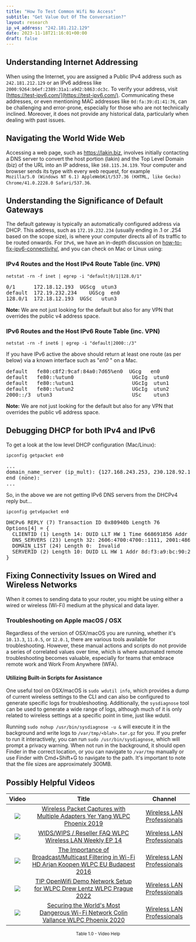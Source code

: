 ```yaml
---
title: "How To Test Common Wifi No Access"
subtitle: "Get Value Out Of The Conversation?"
layout: research
ip_v4_address: "242.181.212.129"
date: 2023-11-18T21:16:01+00:00
draft: false
---
```


## Understanding Internet Addressing

When using the Internet, you are assigned a Public IPv4 address such as ```242.181.212.129``` or an IPv6 address like ```2000:9264:b6ef:2389:31a1:a9d2:b863:dc3c```. To verify your address, visit [https://test-ipv6.com/](https://test-ipv6.com/). Communicating these addresses, or even mentioning MAC addresses like ```0d:fa:39:d1:41:76```, can be challenging and error-prone, especially for those who are not technically inclined. Moreover, it does not provide any historical data, particularly when dealing with past issues.
## Navigating the World Wide Web

Accessing a web page, such as https://lakin.biz, involves initially contacting a DNS server to convert the host portion (lakin) and the Top Level Domain (biz) of the URL into an IP address, like ```168.115.34.139```. Your computer and browser sends its type with every web request, for example <br>```Mozilla/5.0 (Windows NT 6.1) AppleWebKit/537.36 (KHTML, like Gecko) Chrome/41.0.2228.0 Safari/537.36```.
## Understanding the Significance of Default Gateways

The default gateway is typically an automatically configured address via DHCP. This address, such as ```172.19.232.234``` (usually ending in .1 or .254 based on the scope size), is where your computer directs all of its traffic to be routed onwards. For ```IPv6```, we have an in-depth discussion on [how-to-fix-ipv6-connectivity/](/blog/how-to-fix-ipv6-connectivity/), and you can check on Mac or Linux using: <br>
### IPv4 Routes and the Host IPv4 Route Table (inc. VPN)
```netstat -rn -f inet | egrep -i "default|0/1|128.0/1"```

<pre>
0/1      172.18.12.193  UGScg  utun3
default  172.19.232.234    UGScg  en0
128.0/1  172.18.12.193  UGSc   utun3</pre>

**Note:** We are not just looking for the default but also for any VPN that overrides the public v4 address space.

### IPv6 Routes and the Host IPv6 Route Table (inc. VPN)
```netstat -rn -f inet6 | egrep -i "default|2000::/3"```

If you have IPv6 active the above should return at least one route (as per below) via a known interface such as "_en0_ " on a Mac. 

<pre>
default   fe80:c8f2:9caf:84a0:7d65%en0  UGcg   en0
default   fe80::%utun0                   UGcIg  utun0
default   fe80::%utun1                   UGcIg  utun1
default   fe80::%utun2                   UGcIg  utun2
2000::/3  utun3                          USc    utun3</pre>

**Note:** We are not just looking for the default but also for any VPN that overrides the public v6 address space.
<br>

## Debugging DHCP for both IPv4 and IPv6

To get a look at the low level DHCP configuration (Mac/Linux): 

```ipconfig getpacket en0```

<pre>
...
domain_name_server (ip_mult): {127.168.243.253, 230.128.92.167}
end (none):
...</pre>

So, in the above we are not getting IPv6 DNS servers from the DHCPv4 reply but...

```ipconfig getv6packet en0```

<pre>
DHCPv6 REPLY (7) Transaction ID 0x80940b Length 76
Options[4] = {
  CLIENTID (1) Length 14: DUID LLT HW 1 Time 668691856 Addr 0d:fa:39:d1:41:76
  DNS_SERVERS (23) Length 32: 2606:4700:4700::1111, 2001:4860:4860::8844
  DOMAIN_LIST (24) Length 0:  Invalid
  SERVERID (2) Length 10: DUID LL HW 1 Addr 8d:f3:a9:bc:90:2d
}</pre>




## Fixing Connectivity Issues on Wired and Wireless Networks
When it comes to sending data to your router, you might be using either a wired or wireless (Wi-Fi) medium at the physical and data layer.
### Troubleshooting on Apple macOS / OSX
Regardless of the version of OSX/macOS you are running, whether it's `10.13.3`, `11.0.5`, or `12.0.1`, there are various tools available for troubleshooting. However, these manual actions and scripts do not provide a series of correlated values over time, which is where automated remote troubleshooting becomes valuable, especially for teams that embrace remote work and Work From Anywhere (WFA).
#### Utilizing Built-in Scripts for Assistance
One useful tool on OSX/macOS is `sudo wdutil info`, which provides a dump of current wireless settings to the CLI and can also be configured to generate specific logs for troubleshooting. Additionally, the `sysdiagnose` tool can be used to generate a wide range of logs, although much of it is only related to wireless settings at a specific point in time, just like wdutil. 

Running `sudo nohup /usr/bin/sysdiagnose -u &` will execute it in the background and write logs to `/var/tmp/<blah>.tar.gz` for you. If you prefer to run it interactively, you can run `sudo /usr/bin/sysdiagnose`, which will prompt a privacy warning. When not run in the background, it should open Finder in the correct location, or you can navigate to `/var/tmp` manually or use Finder with Cmd+Shift+G to navigate to the path. It's important to note that the file sizes are approximately 300MB.
## Possibly Helpful Videos

<link href="/plugins/lity/css/lity.min.css" rel="stylesheet">
<script src="/plugins/lity/js/lity.min.js"></script>
<div class="table1-start"></div>

|Video | Title | Channel |
| :---: | :---: | :---: |
|<a href="https://www.youtube.com/watch?v=9RzmyNRK9e4" data-lity><img src="https://i.ytimg.com/vi/9RzmyNRK9e4/default.jpg" class="img-fluid"></a>|<a href="https://www.youtube.com/watch?v=9RzmyNRK9e4" data-lity>Wireless Packet Captures with Multiple Adapters   Yer Yang   WLPC Phoenix 2019</a>|<a target="_blank" href="https://www.youtube.com/channel/UCIzBSS46vcqhwmBZ7ZpY-yg" >Wireless LAN Professionals</a>|
|<a href="https://www.youtube.com/watch?v=Xf7gieMiqGU" data-lity><img src="https://i.ytimg.com/vi/Xf7gieMiqGU/default.jpg" class="img-fluid"></a>|<a href="https://www.youtube.com/watch?v=Xf7gieMiqGU" data-lity>WIDS/WIPS / Reseller FAQ   WLPC Wireless LAN Weekly EP 14</a>|<a target="_blank" href="https://www.youtube.com/channel/UCIzBSS46vcqhwmBZ7ZpY-yg" >Wireless LAN Professionals</a>|
|<a href="https://www.youtube.com/watch?v=v8y-r9JBhmw" data-lity><img src="https://i.ytimg.com/vi/v8y-r9JBhmw/default.jpg" class="img-fluid"></a>|<a href="https://www.youtube.com/watch?v=v8y-r9JBhmw" data-lity>The Importance of Broadcast/Multicast Filtering in Wi-Fi HD   Arjan Koopen   WLPC EU Budapest 2016</a>|<a target="_blank" href="https://www.youtube.com/channel/UCIzBSS46vcqhwmBZ7ZpY-yg" >Wireless LAN Professionals</a>|
|<a href="https://www.youtube.com/watch?v=IDWliQnBNYM" data-lity><img src="https://i.ytimg.com/vi/IDWliQnBNYM/default.jpg" class="img-fluid"></a>|<a href="https://www.youtube.com/watch?v=IDWliQnBNYM" data-lity>TIP OpenWifi Demo Network Setup for WLPC   Drew Lentz   WLPC Prague 2022</a>|<a target="_blank" href="https://www.youtube.com/channel/UCIzBSS46vcqhwmBZ7ZpY-yg" >Wireless LAN Professionals</a>|
|<a href="https://www.youtube.com/watch?v=hZ2RBmOz8RE" data-lity><img src="https://i.ytimg.com/vi/hZ2RBmOz8RE/default.jpg" class="img-fluid"></a>|<a href="https://www.youtube.com/watch?v=hZ2RBmOz8RE" data-lity>Securing the World&#39;s Most Dangerous Wi-Fi Network   Colin Vallance   WLPC Phoenix 2020</a>|<a target="_blank" href="https://www.youtube.com/channel/UCIzBSS46vcqhwmBZ7ZpY-yg" >Wireless LAN Professionals</a>|

<center><small>Table 1.0 - Video Help</small></center>
 <br>
<div class="table1-end"></div>
<script type="text/javascript">
(function() {
    $('div.table1-start').nextUntil('div.table1-end', 'table').addClass('table thead-dark table-striped table-responsive rounded').attr('id', 't1');
    $('#t1').find('thead').addClass('thead-dark');
})();
</script>
